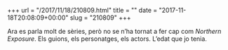 +++
url = "/2017/11/18/210809.html"
title = ""
date = "2017-11-18T20:08:09+00:00"
slug = "210809"
+++

Ara es parla molt de sèries, però no se n’ha tornat a fer cap com *Northern Exposure*. Els guions, els personatges, els actors. L’edat que jo tenia.
